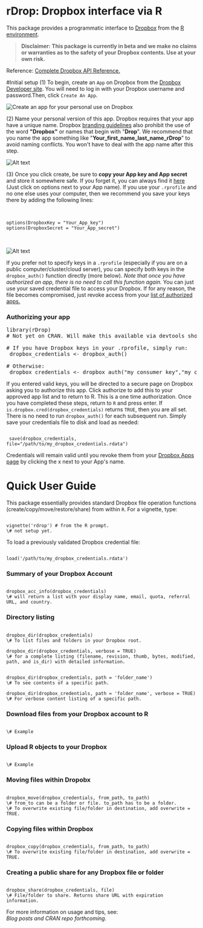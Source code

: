 # rDrop: Dropbox interface via R

This package provides a  programmatic interface to [Dropbox](https://www2.dropbox.com/home) from the [R environment](http://www.r-project.org/).

> **Disclaimer: This package is currently in beta and we make no claims or warranties as to the safety of your Dropbox contents. Use at your own risk.**

Reference:
[Complete Dropbox API Reference.](https://www2.dropbox.com/developers/reference/api)


#Initial setup
(1) To begin, create an `App` on Dropbox from the [Dropbox Developer site](https://www2.dropbox.com/developers/apps). You will need to log in with your Dropbox username and password.Then, click `Create An App`.

![Create an app for your personal use on Dropbox](https://github.com/karthikram/rDrop/blob/master/screenshots/create_app.png?raw=true
)

(2) Name your personal version of this app. Dropbox requires that your app have a unique name. Dropbox [branding guidelines](https://www2.dropbox.com/developers/reference/branding) also prohibit the use of the word **"Dropbox"** or names that begin with "**Drop**". We recommend that you name the app something like "**Your_first_name_last_name_rDrop**" to avoid naming conflicts. You won't have to deal with the app name after this step.


![Alt text](https://github.com/karthikram/rDrop/blob/master/screenshots/name_your_app.png?raw=true)

(3) Once you click create, be sure to **copy your App key and App secret** and store it somewhere safe. If you forget it, you can always find it [here](https://www.dropbox.com/developers/apps) (Just click on options next to your App name).  If you use your `.rprofile` and no one else uses your computer,  then we recommend you save your keys there by adding the following lines: <br><br>
<pre><code>
options(DropboxKey = "Your_App_key")
options(DropboxSecret = "Your_App_secret")
</code></pre>
<br>

![Alt text](https://github.com/karthikram/rDrop/blob/master/screenshots/keys.png?raw=true)

If you prefer not to specify keys in a `.rprofile` (especially if you are on a public computer/cluster/cloud server), you can specify both keys in the `dropbox_auth()` function directly (more below). <em>Note that once you have authorized an app, there is no need to call this function again.</em> You can just use your saved credential file to access your Dropbox. If for any reason, the file becomes compromised, just revoke access from your [list of authorized apps.](https://www2.dropbox.com/account#applications)

### Authorizing your app
<pre>
library(rDrop)
# Not yet on CRAN. Will make this available via devtools shortly.

# If you have Dropbox keys in your .rprofile, simply run:
 dropbox_credentials &lt;- dropbox_auth()

# Otherwise:
 dropbox_credentials &lt;- dropbox_auth("my_consumer_key","my_consumer_secret")
</pre>


If you entered valid keys, you will be directed to a secure page on Dropbox asking you to authorize this app. Click authorize to add this to your approved app list and to return to R. This is a one time authorization. Once you have completed these steps, return to `R` and press enter. If `is.dropbox.cred(dropbox_credentials)` returns `TRUE`, then you are all set. There is no need to run `dropbox_auth()` for each subsequent run. Simply save your credentials file to disk and load as needed:
<pre><code>
 save(dropbox_credentials, file="/path/to/my_dropbox_credentials.rdata")
</code></pre>

Credentials will remain valid until you revoke them from your [Dropbox Apps page](https://www2.dropbox.com/developers/apps) by clicking the x next to your App's name.

# Quick User Guide
This package essentially provides standard Dropbox file operation functions (create/copy/move/restore/share) from within `R`. For a vignette, type: 
<pre><code>
vignette('rdrop') # from the R prompt.
\# not setup yet.
</code></pre>

To load a previously validated Dropbox credential file:
<pre><code>
load('/path/to/my_dropbox_credentials.rdata')
</code></pre>

### Summary of your Dropbox Account
<pre><code>
dropbox_acc_info(dropbox_credentials) 
\# will return a list with your display name, email, quota, referral URL, and country.
</code></pre>

### Directory listing
<pre><code>
dropbox_dir(dropbox_credentials)
\# To list files and folders in your Dropbox root. 

dropbox_dir(dropbox_credentials, verbose = TRUE)
\# for a complete listing (filename, revision, thumb, bytes, modified, path, and is_dir) with detailed information.


dropbox_dir(dropbox_credentials, path = 'folder_name')
\# To see contents of a specific path.

dropbox_dir(dropbox_credentials, path = 'folder_name', verbose = TRUE)
\# For verbose content listing of a specific path.
</code></pre>


### Download files from your Dropbox account to R
<pre><code>
\# Example
</code></pre>

### Upload R objects to your Dropbox
<pre><code>
\# Example
</code></pre>

### Moving files within Dropobx
<pre><code>
dropbox_move(dropbox_credentials, from_path, to_path)	
\# from_to can be a folder or file. to_path has to be a folder.
\# To overwrite existing file/folder in destination, add overwrite = TRUE.
</code></pre>

### Copying files within Dropbox
<pre><code>
dropbox_copy(dropbox_credentials, from_path, to_path)
\# To overwrite existing file/folder in destination, add overwrite = TRUE.
</code></pre>

### Creating a public share for any Dropbox file or folder
<pre><code>
dropbox_share(dropbox_credentials, file)
\# File/folder to share. Returns share URL with expiration information.
</code></pre>


For more information on usage and tips, see: <br>
<em>Blog posts and CRAN repo forthcoming.</em>

